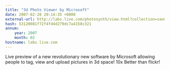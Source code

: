 ```yaml
---
title: "3d Photo Viewer by Microsoft"
date: 2007-02-28 20:14:35 +0000
external-url: http://labs.live.com/photosynth/view.html?collection=sanmarco/index1.sxs
hash: 53120081f72f4fd4d279dc7a4158c321
annum:
    year: 2007
    month: 02
hostname: labs.live.com
---
```


Live preview of a new revolutionary new software by Microsoft allowing people to tag, view and upload pictures in 3d space! 10x Better than flickr!
